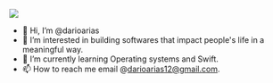 <a href="https://www.linkedin.com/in/dario-arias-16b92a139/"><img src="https://img.shields.io/badge/LinkedIn-0077B5?style=for-the-badge&logo=linkedin&logoColor=white" /></a>

- 👋 Hi, I’m @darioarias
- 👀 I’m interested in building softwares that impact people's life in a meaningful way.
- 🌱 I’m currently learning Operating systems and Swift.
- 📫 How to reach me email @darioarias12@gmail.com.

<!---
darioarias/darioarias is a ✨ special ✨ repository because its `README.md` (this file) appears on your GitHub profile.
You can click the Preview link to take a look at your changes.
--->
